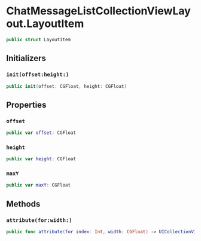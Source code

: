 # ChatMessageListCollectionViewLayout.LayoutItem

``` swift
public struct LayoutItem 
```

## Initializers

### `init(offset:height:)`

``` swift
public init(offset: CGFloat, height: CGFloat) 
```

## Properties

### `offset`

``` swift
public var offset: CGFloat
```

### `height`

``` swift
public var height: CGFloat
```

### `maxY`

``` swift
public var maxY: CGFloat 
```

## Methods

### `attribute(for:width:)`

``` swift
public func attribute(for index: Int, width: CGFloat) -> UICollectionViewLayoutAttributes 
```
